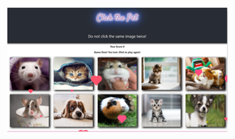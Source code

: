 ![Image of Yaktocat](https://github.com/yevheniia01/React_Clicky_Game/blob/master/public/images/click%20the%20pet.PNG)
